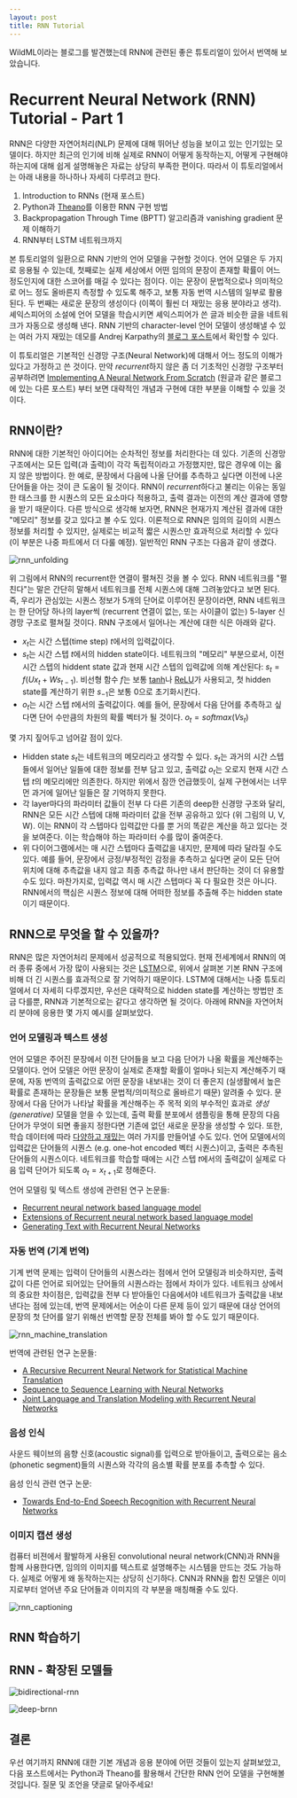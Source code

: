 ```yaml
---
layout: post
title: RNN Tutorial
---
```


WildML이라는 블로그를 발견했는데 RNN에 관련된 좋은 튜토리얼이 있어서 번역해 보았습니다.

# Recurrent Neural Network (RNN) Tutorial - Part 1

RNN은 다양한 자연어처리(NLP) 문제에 대해 뛰어난 성능을 보이고 있는 인기있는 모델이다. 하지만 최근의 인기에 비해 실제로 RNN이 어떻게 동작하는지, 어떻게 구현해야 하는지에 대해 쉽게 설명해놓은 자료는 상당히 부족한 편이다. 따라서 이 튜토리얼에서는 아래 내용을 하나하나 자세히 다루려고 한다.

1. Introduction to RNNs (현재 포스트)
2. Python과 [Theano](http://deeplearning.net/software/theano/)를 이용한 RNN 구현 방법
3. Backpropagation Through Time (BPTT) 알고리즘과 vanishing gradient 문제 이해하기
4. RNN부터 LSTM 네트워크까지

본 튜토리얼의 일환으로 RNN 기반의 언어 모델을 구현할 것이다. 언어 모델은 두 가지로 응용될 수 있는데, 첫째로는 실제 세상에서 어떤 임의의 문장이 존재할 확률이 어느 정도인지에 대한 스코어를 매길 수 있다는 점이다. 이는 문장이 문법적으로나 의미적으로 어느 정도 올바른지 측정할 수 있도록 해주고, 보통 자동 번역 시스템의 일부로 활용된다. 두 번째는 새로운 문장의 생성이다 (이쪽이 훨씬 더 재밌는 응용 분야라고 생각). 셰익스피어의 소설에 언어 모델을 학습시키면 셰익스피어가 쓴 글과 비슷한 글을 네트워크가 자동으로 생성해 낸다. RNN 기반의 character-level 언어 모델이 생성해낼 수 있는 여러 가지 재밌는 데모를 Andrej Karpathy의 [블로그 포스트](http://karpathy.github.io/2015/05/21/rnn-effectiveness/)에서 확인할 수 있다.

이 튜토리얼은 기본적인 신경망 구조(Neural Network)에 대해서 어느 정도의 이해가 있다고 가정하고 쓴 것이다. 만약 *recurrent*하지 않은 좀 더 기초적인 신경망 구조부터 공부하려면 [Implementing A Neural Network From Scratch](http://www.wildml.com/2015/09/implementing-a-neural-network-from-scratch/) (원글과 같은 블로그에 있는 다른 포스트) 부터 보면 대략적인 개념과 구현에 대한 부분을 이해할 수 있을 것이다.

## RNN이란?

RNN에 대한 기본적인 아이디어는 순차적인 정보를 처리한다는 데 있다. 기존의 신경망 구조에서는 모든 입력(과 출력)이 각각 독립적이라고 가정했지만, 많은 경우에 이는 옳지 않은 방법이다. 한 예로, 문장에서 다음에 나올 단어를 추측하고 싶다면 이전에 나온 단어들을 아는 것이 큰 도움이 될 것이다. RNN이 *recurrent*하다고 불리는 이유는 동일한 태스크를 한 시퀀스의 모든 요소마다 적용하고, 출력 결과는 이전의 계산 결과에 영향을 받기 때문이다. 다른 방식으로 생각해 보자면, RNN은 현재가지 계산된 결과에 대한 "메모리" 정보를 갖고 있다고 볼 수도 있다. 이론적으로 RNN은 임의의 길이의 시퀀스 정보를 처리할 수 있지만, 실제로는 비교적 짧은 시퀀스만 효과적으로 처리할 수 있다 (이 부분은 나중 파트에서 더 다룰 예정). 일반적인 RNN 구조는 다음과 같이 생겼다.

![rnn_unfolding](http://www.wildml.com/wp-content/uploads/2015/09/rnn.jpg)

위 그림에서 RNN의 recurrent한 연결이 펼쳐진 것을 볼 수 있다. RNN 네트워크를 "펼친다"는 말은 간단히 말해서 네트워크를 전체 시퀀스에 대해 그려놓았다고 보면 된다. 즉, 우리가 관심있는 시퀀스 정보가 5개의 단어로 이루어진 문장이라면, RNN 네트워크는 한 단어당 하나의 layer씩 (recurrent 연결이 없는, 또는 사이클이 없는) 5-layer 신경망 구조로 펼쳐질 것이다. RNN 구조에서 일어나는 계산에 대한 식은 아래와 같다.

- $x_t$는 시간 스텝(time step) $t$에서의 입력값이다.
- $s_t$는 시간 스텝 $t$에서의 hidden state이다. 네트워크의 "메모리" 부분으로서, 이전 시간 스텝의 hiddent state 값과 현재 시간 스텝의 입력값에 의해 계산된다: $s_t = f(Ux_t+Ws_{t-1})$. 비선형 함수 $f$는 보통 [tanh](https://reference.wolfram.com/language/ref/Tanh.html)나 [ReLU](https://en.wikipedia.org/wiki/Rectifier_(neural_networks))가 사용되고, 첫 hidden state를 계산하기 위한 $s_{-1}$은 보통 0으로 초기화시킨다.
- $o_t$는 시간 스텝 $t$에서의 출력값이다. 예를 들어, 문장에서 다음 단어를 추측하고 싶다면 단어 수만큼의 차원의 확률 벡터가 될 것이다. $o_t = softmax(Vs_t)$

몇 가지 짚어두고 넘어갈 점이 있다.
- Hidden state $s_t$는 네트워크의 메모리라고 생각할 수 있다. $s_t$는 과거의 시간 스텝들에서 일어난 일들에 대한 정보를 전부 담고 있고, 출력값 $o_t$는 오로지 현재 시간 스텝 $t$의 메모리에만 의존한다. 하지만 위에서 잠깐 언급했듯이, 실제 구현에서는 너무 먼 과거에 일어난 일들은 잘 기억하지 못한다.
- 각 layer마다의 파라미터 값들이 전부 다 다른 기존의 deep한 신경망 구조와 달리, RNN은 모든 시간 스텝에 대해 파라미터 값을 전부 공유하고 있다 (위 그림의 U, V, W). 이는 RNN이 각 스텝마다 입력값만 다를 뿐 거의 똑같은 계산을 하고 있다는 것을 보여준다. 이는 학습해야 하는 파라미터 수를 많이 줄여준다.
- 위 다이어그램에서는 매 시간 스텝마다 출력값을 내지만, 문제에 따라 달라질 수도 있다. 예를 들어, 문장에서 긍정/부정적인 감정을 추측하고 싶다면 굳이 모든 단어 위치에 대해 추측값을 내지 않고 최종 추측값 하나만 내서 판단하는 것이 더 유용할 수도 있다. 마찬가지로, 입력값 역시 매 시간 스텝마다 꼭 다 필요한 것은 아니다. RNN에서의 핵심은 시퀀스 정보에 대해 어떠한 정보를 추출해 주는 hidden state이기 때문이다.

## RNN으로 무엇을 할 수 있을까?

RNN은 많은 자연어처리 문제에서 성공적으로 적용되었다. 현재 전세계에서 RNN의 여러 종류 중에서 가장 많이 사용되는 것은 [LSTM](https://en.wikipedia.org/wiki/Long_short_term_memory)으로, 위에서 살펴본 기본 RNN 구조에 비해 더 긴 시퀀스를 효과적으로 잘 기억하기 때문이다. LSTM에 대해서는 나중 튜토리얼에서 더 자세히 다루겠지만, 우선은 대략적으로 hidden state를 계산하는 방법만 조금 다를뿐, RNN과 기본적으로는 같다고 생각하면 될 것이다. 아래에 RNN을 자연어처리 분야에 응용한 몇 가지 예시를 살펴보았다.

### 언어 모델링과 텍스트 생성

언어 모델은 주어진 문장에서 이전 단어들을 보고 다음 단어가 나올 확률을 계산해주는 모델이다. 언어 모델은 어떤 문장이 실제로 존재할 확률이 얼마나 되는지 계산해주기 때문에, 자동 번역의 출력값으로 어떤 문장을 내보내는 것이 더 좋은지 (실생활에서 높은 확률로 존재하는 문장들은 보통 문법적/의미적으로 올바르기 때문) 알려줄 수 있다. 문장에서 다음 단어가 나타날 확률을 계산해주는 주 목적 외의 부수적인 효과로 *생성(generative)* 모델을 얻을 수 있는데, 출력 확률 분포에서 샘플링을 통해 문장의 다음 단어가 무엇이 되면 좋을지 정한다면 기존에 없던 새로운 문장을 생성할 수 있다. 또한, 학습 데이터에 따라 [다양하고 재밌는](http://karpathy.github.io/2015/05/21/rnn-effectiveness/) 여러 가지를 만들어낼 수도 있다. 언어 모델에서의 입력값은 단어들의 시퀀스 (e.g. one-hot encoded 벡터 시퀀스)이고, 출력은 추측된 단어들의 시퀀스이다. 네트워크를 학습할 때에는 시간 스텝 $t$에서의 출력값이 실제로 다음 입력 단어가 되도록 $o_t=x_{t+1}$로 정해준다.

언어 모델링 및 텍스트 생성에 관련된 연구 논문들:
- [Recurrent neural network based language model](http://www.fit.vutbr.cz/research/groups/speech/publi/2010/mikolov_interspeech2010_IS100722.pdf)
- [Extensions of Recurrent neural network based language model](http://www.fit.vutbr.cz/research/groups/speech/publi/2011/mikolov_icassp2011_5528.pdf)
- [Generating Text with Recurrent Neural Networks](http://machinelearning.wustl.edu/mlpapers/paper_files/ICML2011Sutskever_524.pdf)


### 자동 번역 (기계 번역)

기계 번역 문제는 입력이 단어들의 시퀀스라는 점에서 언어 모델링과 비슷하지만, 출력값이 다른 언어로 되어있는 단어들의 시퀀스라는 점에서 차이가 있다. 네트워크 상에서의 중요한 차이점은, 입력값을 전부 다 받아들인 다음에서야 네트워크가 출력값을 내보낸다는 점에 있는데, 번역 문제에서는 어순이 다른 문제 등이 있기 때문에 대상 언어의 문장의 첫 단어를 알기 위해선 번역할 문장 전체를 봐야 할 수도 있기 때문이다.

![rnn_machine_translation](http://www.wildml.com/wp-content/uploads/2015/09/Screen-Shot-2015-09-17-at-10.39.06-AM-1024x557.png)

번역에 관련된 연구 논문들:
- [A Recursive Recurrent Neural Network for Statistical Machine Translation](http://www.aclweb.org/anthology/P14-1140.pdf)
- [Sequence to Sequence Learning with Neural Networks](http://papers.nips.cc/paper/5346-sequence-to-sequence-learning-with-neural-networks.pdf)
- [Joint Language and Translation Modeling with Recurrent Neural Networks](http://research.microsoft.com/en-us/um/people/gzweig/Pubs/EMNLP2013RNNMT.pdf)

### 음성 인식

사운드 웨이브의 음향 신호(acoustic signal)를 입력으로 받아들이고, 출력으로는 음소(phonetic segment)들의 시퀀스와 각각의 음소별 확률 분포를 추측할 수 있다.

음성 인식 관련 연구 논문:
- [Towards End-to-End Speech Recognition with Recurrent Neural Networks](http://www.jmlr.org/proceedings/papers/v32/graves14.pdf)

### 이미지 캡션 생성

컴퓨터 비젼에서 활발하게 사용된 convolutional neural network(CNN)과 RNN을 함께 사용한다면, 임의의 이미지를 텍스트로 설명해주는 시스템을 만드는 것도 가능하다. 실제로 어떻게 왜 동작하는지는 상당히 신기하다. CNN과 RNN을 합친 모델은 이미지로부터 얻어낸 주요 단어들과 이미지의 각 부분을 매칭해줄 수도 있다.

![rnn_captioning](http://www.wildml.com/wp-content/uploads/2015/09/Screen-Shot-2015-09-17-at-11.44.24-AM.png)

## RNN 학습하기

## RNN - 확장된 모델들

![bidirectional-rnn](http://www.wildml.com/wp-content/uploads/2015/09/bidirectional-rnn-300x196.png)

![deep-brnn](http://www.wildml.com/wp-content/uploads/2015/09/Screen-Shot-2015-09-16-at-2.21.51-PM-272x300.png)


## 결론

우선 여기까지 RNN에 대한 기본 개념과 응용 분야에 어떤 것들이 있는지 살펴보았고, 다음 포스트에서는 Python과 Theano를 활용해서 간단한 RNN 언어 모델을 구현해볼 것입니다. 질문 및 조언을 댓글로 달아주세요!
